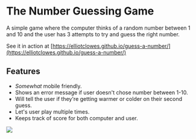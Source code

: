 # The Number Guessing Game

A simple game where the computer thinks of a random number between 1 and 10 and the user has 3 attempts to try and guess the right number.

See it in action at [https://elliotclowes.github.io/guess-a-number/](https://elliotclowes.github.io/guess-a-number/)

## Features
 - *Somewhat* mobile friendly.
 - Shows an error message if user doesn't chose number between 1-10.
 - Will tell the user if they're getting warmer or colder on their second guess.
 - Let's user play multiple times.
 - Keeps track of score for both computer and user.

![](https://elliotclowes.github.io/guess-a-number/screenshot.png)
